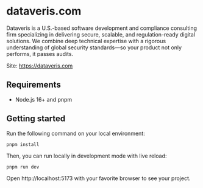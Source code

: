 # dataveris.com

Dataveris is a U.S.-based software development and compliance consulting firm specializing in delivering secure, scalable, and regulation-ready digital solutions. We combine deep technical expertise with a rigorous understanding of global security standards—so your product not only performs, it passes audits.

Site: https://dataveris.com

## Requirements

- Node.js 16+ and pnpm

## Getting started

Run the following command on your local environment:

```shell
pnpm install
```

Then, you can run locally in development mode with live reload:

```shell
pnpm run dev
```

Open http://localhost:5173 with your favorite browser to see your project.
